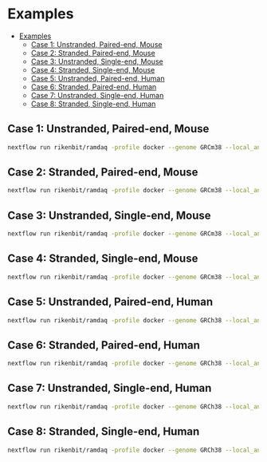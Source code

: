 # Examples

- [Examples](#examples)
  - [Case 1: Unstranded, Paired-end, Mouse](#case-1-unstranded-paired-end-mouse)
  - [Case 2: Stranded, Paired-end, Mouse](#case-2-stranded-paired-end-mouse)
  - [Case 3: Unstranded, Single-end, Mouse](#case-3-unstranded-single-end-mouse)
  - [Case 4: Stranded, Single-end, Mouse](#case-4-stranded-single-end-mouse)
  - [Case 5: Unstranded, Paired-end, Human](#case-5-unstranded-paired-end-human)
  - [Case 6: Stranded, Paired-end, Human](#case-6-stranded-paired-end-human)
  - [Case 7: Unstranded, Single-end, Human](#case-7-unstranded-single-end-human)
  - [Case 8: Stranded, Single-end, Human](#case-8-stranded-single-end-human)

## Case 1: Unstranded, Paired-end, Mouse

```bash
nextflow run rikenbit/ramdaq -profile docker --genome GRCm38 --local_annot_dir <path to annotation> --reads '*_{R1,R2}_001.fastq.gz' --outdir <path to outdir>
```

## Case 2: Stranded, Paired-end, Mouse

```bash
nextflow run rikenbit/ramdaq -profile docker --genome GRCm38 --local_annot_dir <path to annotation> --stranded fr-firststrand --reads '*_{R1,R2}_001.fastq.gz' --outdir <path to outdir>
```

## Case 3: Unstranded, Single-end, Mouse

```bash
nextflow run rikenbit/ramdaq -profile docker --genome GRCm38 --local_annot_dir <path to annotation> --single_end --reads '*_{R1}_001.fastq.gz' --outdir <path to outdir>
```

## Case 4: Stranded, Single-end, Mouse

```bash
nextflow run rikenbit/ramdaq -profile docker --genome GRCm38 --local_annot_dir <path to annotation> --stranded fr-firststrand --single_end --reads '*_{R1}_001.fastq.gz' --outdir <path to outdir>
```

## Case 5: Unstranded, Paired-end, Human

```bash
nextflow run rikenbit/ramdaq -profile docker --genome GRCh38 --local_annot_dir <path to annotation> --reads '*_{R1,R2}_001.fastq.gz' --outdir <path to outdir>
```

## Case 6: Stranded, Paired-end, Human

```bash
nextflow run rikenbit/ramdaq -profile docker --genome GRCh38 --local_annot_dir <path to annotation> --stranded fr-firststrand --reads '*_{R1,R2}_001.fastq.gz' --outdir <path to outdir>
```

## Case 7: Unstranded, Single-end, Human

```bash
nextflow run rikenbit/ramdaq -profile docker --genome GRCh38 --local_annot_dir <path to annotation> --single_end --reads '*_{R1}_001.fastq.gz' --outdir <path to outdir>
```

## Case 8: Stranded, Single-end, Human

```bash
nextflow run rikenbit/ramdaq -profile docker --genome GRCh38 --local_annot_dir <path to annotation> --stranded fr-firststrand --single_end --reads '*_{R1}_001.fastq.gz' --outdir <path to outdir>
```
